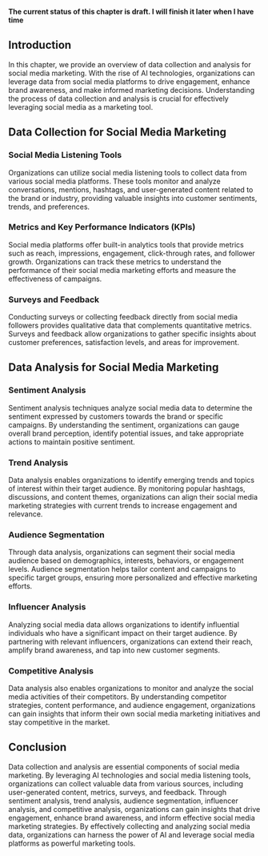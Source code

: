 **The current status of this chapter is draft. I will finish it later when I have time**

Introduction
------------

In this chapter, we provide an overview of data collection and analysis for social media marketing. With the rise of AI technologies, organizations can leverage data from social media platforms to drive engagement, enhance brand awareness, and make informed marketing decisions. Understanding the process of data collection and analysis is crucial for effectively leveraging social media as a marketing tool.

Data Collection for Social Media Marketing
------------------------------------------

### Social Media Listening Tools

Organizations can utilize social media listening tools to collect data from various social media platforms. These tools monitor and analyze conversations, mentions, hashtags, and user-generated content related to the brand or industry, providing valuable insights into customer sentiments, trends, and preferences.

### Metrics and Key Performance Indicators (KPIs)

Social media platforms offer built-in analytics tools that provide metrics such as reach, impressions, engagement, click-through rates, and follower growth. Organizations can track these metrics to understand the performance of their social media marketing efforts and measure the effectiveness of campaigns.

### Surveys and Feedback

Conducting surveys or collecting feedback directly from social media followers provides qualitative data that complements quantitative metrics. Surveys and feedback allow organizations to gather specific insights about customer preferences, satisfaction levels, and areas for improvement.

Data Analysis for Social Media Marketing
----------------------------------------

### Sentiment Analysis

Sentiment analysis techniques analyze social media data to determine the sentiment expressed by customers towards the brand or specific campaigns. By understanding the sentiment, organizations can gauge overall brand perception, identify potential issues, and take appropriate actions to maintain positive sentiment.

### Trend Analysis

Data analysis enables organizations to identify emerging trends and topics of interest within their target audience. By monitoring popular hashtags, discussions, and content themes, organizations can align their social media marketing strategies with current trends to increase engagement and relevance.

### Audience Segmentation

Through data analysis, organizations can segment their social media audience based on demographics, interests, behaviors, or engagement levels. Audience segmentation helps tailor content and campaigns to specific target groups, ensuring more personalized and effective marketing efforts.

### Influencer Analysis

Analyzing social media data allows organizations to identify influential individuals who have a significant impact on their target audience. By partnering with relevant influencers, organizations can extend their reach, amplify brand awareness, and tap into new customer segments.

### Competitive Analysis

Data analysis also enables organizations to monitor and analyze the social media activities of their competitors. By understanding competitor strategies, content performance, and audience engagement, organizations can gain insights that inform their own social media marketing initiatives and stay competitive in the market.

Conclusion
----------

Data collection and analysis are essential components of social media marketing. By leveraging AI technologies and social media listening tools, organizations can collect valuable data from various sources, including user-generated content, metrics, surveys, and feedback. Through sentiment analysis, trend analysis, audience segmentation, influencer analysis, and competitive analysis, organizations can gain insights that drive engagement, enhance brand awareness, and inform effective social media marketing strategies. By effectively collecting and analyzing social media data, organizations can harness the power of AI and leverage social media platforms as powerful marketing tools.
